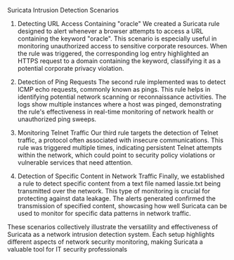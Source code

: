 Suricata Intrusion Detection Scenarios
1. Detecting URL Access Containing "oracle"
We created a Suricata rule designed to alert whenever a browser attempts to access a URL containing the keyword "oracle". This scenario is especially useful in monitoring unauthorized access to sensitive corporate resources. When the rule was triggered, the corresponding log entry highlighted an HTTPS request to a domain containing the keyword, classifying it as a potential corporate privacy violation.

2. Detection of Ping Requests
The second rule implemented was to detect ICMP echo requests, commonly known as pings. This rule helps in identifying potential network scanning or reconnaissance activities. The logs show multiple instances where a host was pinged, demonstrating the rule's effectiveness in real-time monitoring of network health or unauthorized ping sweeps.

3. Monitoring Telnet Traffic
Our third rule targets the detection of Telnet traffic, a protocol often associated with insecure communications. This rule was triggered multiple times, indicating persistent Telnet attempts within the network, which could point to security policy violations or vulnerable services that need attention.

4. Detection of Specific Content in Network Traffic
Finally, we established a rule to detect specific content from a text file named lassie.txt being transmitted over the network. This type of monitoring is crucial for protecting against data leakage. The alerts generated confirmed the transmission of specified content, showcasing how well Suricata can be used to monitor for specific data patterns in network traffic.

These scenarios collectively illustrate the versatility and effectiveness of Suricata as a network intrusion detection system. Each setup highlights different aspects of network security monitoring, making Suricata a valuable tool for IT security professionals
